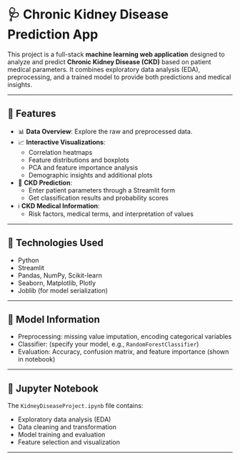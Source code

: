 # 🩺 Chronic Kidney Disease Prediction App

This project is a full-stack **machine learning web application** designed to analyze and predict **Chronic Kidney Disease (CKD)** based on patient medical parameters. It combines exploratory data analysis (EDA), preprocessing, and a trained model to provide both predictions and medical insights.

---
## 🚀 Features

- 📊 **Data Overview**: Explore the raw and preprocessed data.
- 📈 **Interactive Visualizations**:
  - Correlation heatmaps
  - Feature distributions and boxplots
  - PCA and feature importance analysis
  - Demographic insights and additional plots
- 🔮 **CKD Prediction**:
  - Enter patient parameters through a Streamlit form
  - Get classification results and probability scores
- ℹ️ **CKD Medical Information**:
  - Risk factors, medical terms, and interpretation of values

---

## 🔧 Technologies Used

- Python
- Streamlit
- Pandas, NumPy, Scikit-learn
- Seaborn, Matplotlib, Plotly
- Joblib (for model serialization)

---

## 🧠 Model Information

- Preprocessing: missing value imputation, encoding categorical variables
- Classifier: (specify your model, e.g., `RandomForestClassifier`)
- Evaluation: Accuracy, confusion matrix, and feature importance (shown in notebook)

---

## 📓 Jupyter Notebook

The `KidneyDiseaseProject.ipynb` file contains:

- Exploratory data analysis (EDA)
- Data cleaning and transformation
- Model training and evaluation
- Feature selection and visualization

---
